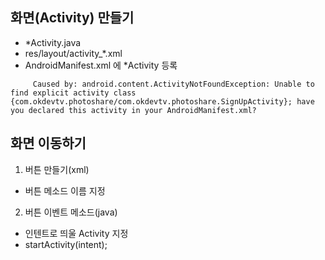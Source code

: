 ## 화면(Activity) 만들기
* *Activity.java
* res/layout/activity_*.xml
* AndroidManifest.xml 에 *Activity 등록
```
     Caused by: android.content.ActivityNotFoundException: Unable to find explicit activity class {com.okdevtv.photoshare/com.okdevtv.photoshare.SignUpActivity}; have you declared this activity in your AndroidManifest.xml?
```


## 화면 이동하기
1. 버튼 만들기(xml)
  * 버튼 메소드 이름 지정
2. 버튼 이벤트 메소드(java)
  * 인텐트로 띄울 Activity 지정
  * startActivity(intent);